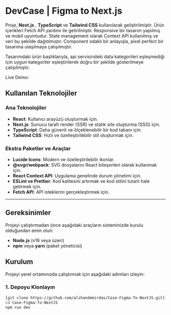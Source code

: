 # DevCase | Figma to Next.js

Proje, **Next.js** , **TypeScript** ve **Tailwind CSS** kullanılarak geliştirilmiştir. Ürün içerikleri Fetch API yardımı ile getirilmiştir. Responsive bir tasarım yapılmış ve mobil uyumludur. State management olarak Context API kullanılmış ve veri bu şekilde dağıtılmıştır. Component odaklı bir anlayışla, pixel perfect bir tasarıma ulaşılmaya çalışılmıştır.

Tasarımdaki ürün başlıklarıyla, api servisindeki data kategorileri eşleşmediği için uygun kategoriler eşleştirilerek doğru bir şekilde gösterilmeye çalışılmıştır.

Live Demo:

## Kullanılan Teknolojiler

### Ana Teknolojiler
- **React**: Kullanıcı arayüzü oluşturmak için.
- **Next.js**: Sunucu tarafı render (SSR) ve statik site oluşturma (SSG) için.
- **TypeScript**: Daha güvenli ve ölçeklenebilir bir kod tabanı için.
- **Tailwind CSS**: Hızlı ve özelleştirilebilir stil oluşturmak için.

### Ekstra Paketler ve Araçlar
- **Lucide Icons**: Modern ve özelleştirilebilir ikonlar.
- **@svgr/webpack**: SVG dosyalarını React bileşenleri olarak kullanmak için.
- **React Context API**: Uygulama genelinde durum yönetimi için.
- **ESLint ve Prettier**: Kod kalitesini artırmak ve kod stilini tutarlı hale getirmek için.
- **Fetch API**: API isteklerini gerçekleştirmek için.

---

## Gereksinimler

Projeyi çalıştırmadan önce aşağıdaki araçların sisteminizde kurulu olduğundan emin olun:
- **Node.js** (v16 veya üzeri)
- **npm** veya **yarn** (paket yöneticisi)

## Kurulum

Projeyi yerel ortamınızda çalıştırmak için aşağıdaki adımları izleyin:

### 1. Depoyu Klonlayın
```bash
[git clone https://github.com/alihandemirdas/Case-Figma-To-NextJS.git](https://github.com/alihandemirdas/Case-Figma-To-NextJS)
cd Case-Figma-To-NextJS
npm run dev
